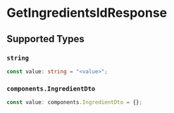 # GetIngredientsIdResponse


## Supported Types

### `string`

```typescript
const value: string = "<value>";
```

### `components.IngredientDto`

```typescript
const value: components.IngredientDto = {};
```

